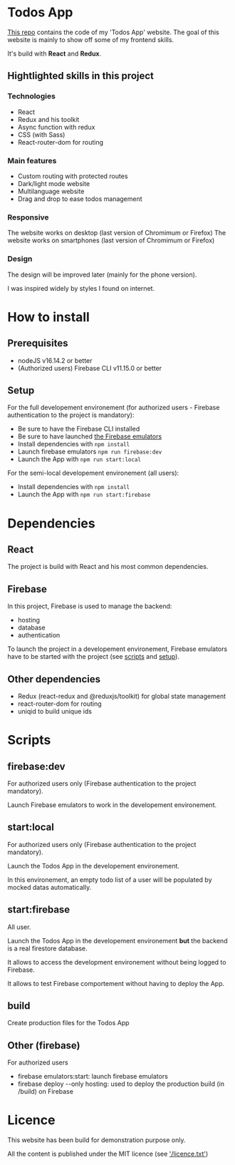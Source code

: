 # Todos App

[This repo](https://github.com/WandoCode/todolist) contains the code of my 'Todos App' website. The goal of this website is mainly to show off some of my frontend skills.

It's build with **React** and **Redux**.

## Hightlighted skills in this project

### Technologies

- React
- Redux and his toolkit
- Async function with redux
- CSS (with Sass)
- React-router-dom for routing

### Main features

- Custom routing with protected routes
- Dark/light mode website
- Multilanguage website
- Drag and drop to ease todos management

### Responsive

The website works on desktop (last version of Chromimum or Firefox)
The website works on smartphones (last version of Chromimum or Firefox)

### Design

The design will be improved later (mainly for the phone version).

I was inspired widely by styles I found on internet.

# How to install

## Prerequisites

- nodeJS v16.14.2 or better
- (Authorized users) Firebase CLI v11.15.0 or better

## Setup

For the full developement environement (for authorized users - Firebase authentication to the project is mandatory):

- Be sure to have the Firebase CLI installed
- Be sure to have launched [the Firebase emulators](https://firebase.google.com/docs/emulator-suite)
- Install dependencies with `npm install`
- Launch firebase emulators `npm run firebase:dev`
- Launch the App with `npm run start:local`

For the semi-local developement environement (all users):

- Install dependencies with `npm install`
- Launch the App with `npm run start:firebase`

# Dependencies

## React

The project is build with React and his most common dependencies.

## Firebase

In this project, Firebase is used to manage the backend:

- hosting
- database
- authentication

To launch the project in a developement environement, Firebase emulators have to be started with the project (see [scripts](#scripts) and [setup](##Setup)).

## Other dependencies

- Redux (react-redux and @reduxjs/toolkit) for global state management
- react-router-dom for routing
- uniqid to build unique ids

# Scripts

## firebase:dev

For authorized users only (Firebase authentication to the project mandatory).

Launch Firebase emulators to work in the developement environement.

## start:local

For authorized users only (Firebase authentication to the project mandatory).

Launch the Todos App in the developement environement.

In this environement, an empty todo list of a user will be populated by mocked datas automatically.

## start:firebase

All user.

Launch the Todos App in the developement environement **but** the backend is a real firestore database.

It allows to access the development environement without being logged to Firebase.

It allows to test Firebase comportement without having to deploy the App.

## build

Create production files for the Todos App

## Other (firebase)

For authorized users

- firebase emulators:start: launch firebase emulators
- firebase deploy --only hosting: used to deploy the production build (in /build) on Firebase

# Licence

This website has been build for demonstration purpose only.

All the content is published under the MIT licence (see ['/licence.txt'](https://github.com/WandoCode/todolist/blob/main/licence.txt))
